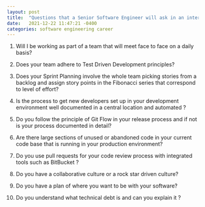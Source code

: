 ```yaml
---
layout: post
title:  "Questions that a Senior Software Engineer will ask in an interview."
date:   2021-12-22 11:47:21 -0400
categories: software engineering career
---
```


1. Will I be working as part of a team that will meet face to face on a daily basis?

2. Does your team adhere to Test Driven Development principles?

3. Does your Sprint Planning involve the whole team picking stories from a backlog and assign story points in the Fibonacci series that correspond to level of effort?

4. Is the process to get new developers set up in your development environment well documented in a central location and automated ?

5. Do you follow the principle of Git Flow in your release process and if not is your process documented in detail?

6. Are there large sections of unused or abandoned code in your current code base that is running in your production environment?

7. Do you use pull requests for your code review process with integrated tools such as BitBucket ?

8. Do you have a collaborative culture or a rock star driven culture?

9. Do you have a plan of where you want to be with your software?

10. Do you understand what technical debt is and can you explain it ?
